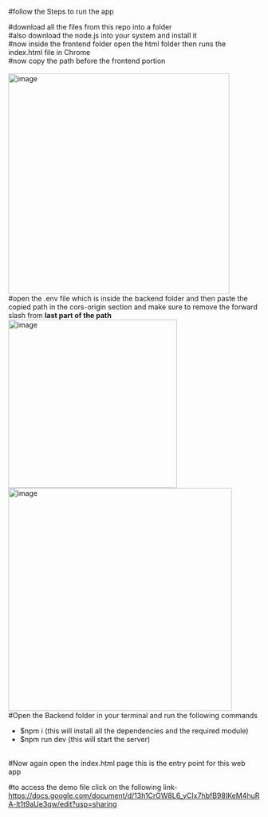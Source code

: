 #follow the Steps to run the app 


#download all the files from this repo into a folder
<br>
#also download the node.js into your system and install it
<br>
#now inside the frontend folder open the html folder then runs the index.html file in Chrome
<br>
#now copy the path before the frontend portion  
<br>
<img width="443" alt="image" src="https://github.com/user-attachments/assets/41b6670f-93b1-4825-b1f6-b111b4a97c9e">
<br>
#open the .env file which is inside the backend folder and then paste the copied path in the cors-origin section and make sure to remove the forward slash from <strong>last part of the path</strong>
<br>
<img width="338" alt="image" src="https://github.com/user-attachments/assets/9beab419-a90c-4d62-9b32-4e6ce5630c30">
<br>
<img width="448" alt="image" src="https://github.com/user-attachments/assets/e1916c1a-2a9f-49f6-b6c1-648ceb9af7fa">
<br>
#Open the Backend folder in your terminal and run the following commands
   - $npm i (this will install all the dependencies and the required module)
   - $npm run dev (this will start the server)
<br>
#Now again open the index.html page this is the entry point for this web app
<br>

#to access the demo file click on the following link-
<br>
https://docs.google.com/document/d/13h1CrGW8L6_yCIx7hbfB98IKeM4huRA-lt1t9aUe3qw/edit?usp=sharing

 
     




